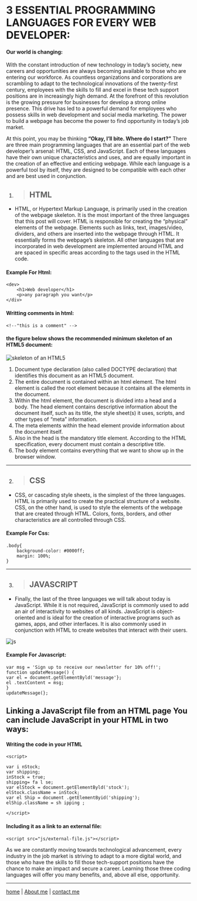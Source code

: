 <!-- # interoduce
***Recently, almost everyone has access to the Internet, and this has opened new doors for us and made us explore the world just to make a few clicks.
You already know about the website, what it is and why we use it.***

>***Together we will learn how web pages are made?***
---
## Who is a web developer?

A **web developer** is at heart an interactive artist. They’re someone driven by a deep desire to create things. A web developer’s canvas is a user’s web browser 

## Types of web developers

There are different types of web developers who focus on different areas. These include:

***Frontend developers:*** Frontend developers implement web page designs using HTML and CSS. They make sure the website looks pretty on different devices, and that the forms and buttons work.


***Backend developers:*** Backend developers create the backbone of the web application. They write code logic that handles a user’s input (for example, what should happen when you click the signup button after filling in a form).


***Full stack developers:*** Full stack developers do bits of both backend and frontend. Depending on the problem at hand, they can switch cape 🦸‍♀️🦸‍♂️ and move stacks.

 You can learn more about [the differences between frontend and backend development in this guide.]("https://careerfoundry.com/en/blog/web-development/whats-the-difference-between-frontend-and-backend/") 

--- -->
# 3 ESSENTIAL PROGRAMMING LANGUAGES FOR EVERY WEB DEVELOPER:

#### Our world is changing:

With the constant introduction of new technology in today’s society, new careers and opportunities are always becoming available to those who are entering our workforce. As countless organizations and corporations are scrambling to adapt to the technological innovations of the twenty-first century, employees with the skills to fill and excel in these tech support positions are in increasingly high demand. At the forefront of this revolution is the growing pressure for businesses for develop a strong online presence. This drive has led to a powerful demand for employees who possess skills in web development and social media marketing. The power to build a webpage has become the power to find opportunity in today’s job market.

At this point, you may be thinking **“Okay, I’ll bite. Where do I start?”** There are three main programming languages that are an essential part of the web developer’s arsenal: HTML, CSS, and JavaScript. Each of these languages have their own unique characteristics and uses, and are equally important in the creation of an effective and enticing webpage. While each language is a powerful tool by itself, they are designed to be compatible with each other and are best used in conjunction.

1. >## HTML

- HTML, or Hypertext Markup Language, is primarily used in the creation of the webpage skeleton. It is the most important of the three languages that this post will cover. HTML is responsible for creating the “physical” elements of the webpage. Elements such as links, text, images/video, dividers, and others are inserted into the webpage through HTML. It essentially forms the webpage’s skeleton. All other languages that are incorporated in web development are implemented around HTML and are spaced in specific areas according to the tags used in the HTML code.
 #### Example For Html:
```
<dev>
    <h1>Web developer</h1>
    <p>any paragraph you want</p>
</div>

```
#### Writting comments in html:

```
<!--"this is a comment" -->
```

#### the figure below shows the recommended minimum skeleton of an HTML5 document:

![skeleton of an HTML5](https://www.oreilly.com/library/view/learning-web-design/9781449337513/httpatomoreillycomsourceoreillyimages2257981.png)

1. Document type declaration (also called DOCTYPE declaration) that identifies this document as an HTML5 document.
1. The entire document is contained within an html element. The html element is called the root element because it contains all the elements in the document.
1. Within the html element, the document is divided into a head and a body. The head element contains descriptive information about the document itself, such as its title, the style sheet(s) it uses, scripts, and other types of “meta” information.
1. The meta elements within the head element provide information about the document itself.
1. Also in the head is the mandatory title element. According to the HTML specification, every document must contain a descriptive title.
1. The body element contains everything that we want to show up in the browser window.

--- 
2. >## CSS

- CSS, or cascading style sheets, is the simplest of the three languages. HTML is primarily used to create the practical structure of a website. CSS, on the other hand, is used to style the elements of the webpage that are created through HTML. Colors, fonts, borders, and other characteristics are all controlled through CSS.

#### Example For Css:
```
.body{
    background-color: #0000ff;
    margin: 100%;
}
```
--- 

3. >## JAVASCRIPT

- Finally, the last of the three languages we will talk about today is JavaScript. While it is not required, JavaScript is commonly used to add an air of interactivity to websites of all kinds. JavaScript is object-oriented and is ideal for the creation of interactive programs such as games, apps, and other interfaces. It is also commonly used in conjunction with HTML to create websites that interact with their users.

![js](https://i.ytimg.com/vi/svrFJeLTvHI/hqdefault.jpg)
#### Example For Javascript:
```
var msg = 'Sign up to receive our newsletter for 10% off!';
function updateMessage() {
var el = document.getElementByld('message'};
el .textContent = msg;
}
updateMessage(};
``` 
## Linking a JavaScript file from an HTML page You can include JavaScript in your HTML in two ways:

#### Writing the code in your HTML

```
<script>

var i nStock;
var shipping;
inStock = true;
shipping= fa l se;
var elStock = document.getElementByld('stock');
elStock.className = inStock;
var el Ship = document .getElementByid('shipping');
elShip.className = sh ipping ;

</script>
```


#### Including it as a link to an external file:

```
<script src="js/external-file.js"></script>
```


 As we are constantly moving towards technological advancement, every industry in the job market is striving to adapt to a more digital world, and those who have the skills to fill those tech-support positions have the chance to make an impact and secure a career. Learning those three coding languages will offer you many benefits, and, above all else, opportunity. 

---



[home](/README.md) | [About me](/about-me.md) | [contact me](/contact-me.md)